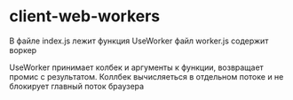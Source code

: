 # client-web-workers


В файле index.js лежит функция UseWorker
файл worker.js содержит воркер

UseWorker принимает колбек и аргументы к функции, возвращает промис с результатом.
Коллбек вычисляеться в отдельном потоке и не блокирует главный поток браузера
